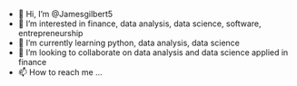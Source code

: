 - 👋 Hi, I’m @Jamesgilbert5
- 👀 I’m interested in finance, data analysis, data science, software, entrepreneurship 
- 🌱 I’m currently learning python, data analysis, data science
- 💞️ I’m looking to collaborate on data analysis and data science applied in finance
- 📫 How to reach me ...

<!---
Jamesgilbert5/Jamesgilbert5 is a ✨ special ✨ repository because its `README.md` (this file) appears on your GitHub profile.
You can click the Preview link to take a look at your changes.
--->
